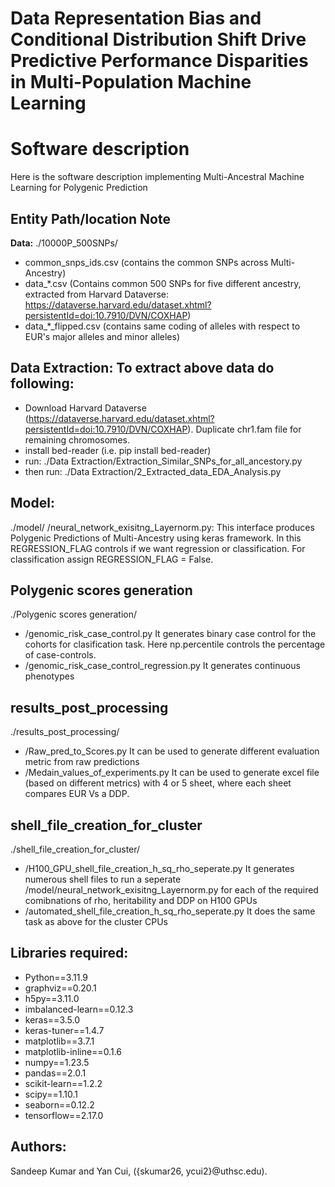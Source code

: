 # Data Representation Bias and Conditional Distribution Shift Drive Predictive Performance Disparities in Multi-Population Machine Learning


# Software description
Here is the software description implementing Multi-Ancestral Machine Learning for Polygenic Prediction

## Entity Path/location Note
**Data:** ./10000P_500SNPs/
- common_snps_ids.csv (contains the common SNPs across Multi-Ancestry)
- data_*.csv (Contains common 500 SNPs for five different ancestry, extracted from Harvard Dataverse: https://dataverse.harvard.edu/dataset.xhtml?persistentId=doi:10.7910/DVN/COXHAP)
- data_*_flipped.csv (contains same coding of alleles with respect to EUR's major alleles and minor alleles)

## Data Extraction: To extract above data do following: 
- Download Harvard Dataverse (https://dataverse.harvard.edu/dataset.xhtml?persistentId=doi:10.7910/DVN/COXHAP). Duplicate chr1.fam file for remaining chromosomes.
- install bed-reader (i.e. pip install bed-reader)
- run: ./Data Extraction/Extraction_Similar_SNPs_for_all_ancestory.py
- then run: ./Data Extraction/2_Extracted_data_EDA_Analysis.py

## Model:
./model/
/neural_network_exisitng_Layernorm.py:  This interface produces Polygenic Predictions of Multi-Ancestry using keras framework. In this REGRESSION_FLAG controls if we want regression or classification. For classification assign REGRESSION_FLAG = False.

## Polygenic scores generation
./Polygenic scores generation/
- /genomic_risk_case_control.py It generates binary case control for the cohorts for clasification task. Here np.percentile controls the percentage of case-controls.
- /genomic_risk_case_control_regression.py It generates continuous phenotypes

## results_post_processing
./results_post_processing/
- /Raw_pred_to_Scores.py It can be used to generate different evaluation metric from raw predictions
- /Medain_values_of_experiments.py It can be used to generate excel file (based on different metrics) with 4 or 5 sheet, where each sheet compares EUR Vs a DDP.

## shell_file_creation_for_cluster
./shell_file_creation_for_cluster/
- /H100_GPU_shell_file_creation_h_sq_rho_seperate.py It generates numerous shell files to run a seperate /model/neural_network_exisitng_Layernorm.py for each of the required comibnations of rho, heritability and DDP on H100 GPUs
- /automated_shell_file_creation_h_sq_rho_seperate.py It does the same task as above for the cluster CPUs

## Libraries required:
- Python==3.11.9
- graphviz==0.20.1
- h5py==3.11.0
- imbalanced-learn==0.12.3
- keras==3.5.0
- keras-tuner==1.4.7
- matplotlib==3.7.1
- matplotlib-inline==0.1.6
- numpy==1.23.5
- pandas==2.0.1
- scikit-learn==1.2.2
- scipy==1.10.1
- seaborn==0.12.2
- tensorflow==2.17.0

## Authors:
Sandeep Kumar and Yan Cui, ({skumar26, ycui2}@uthsc.edu).
  


